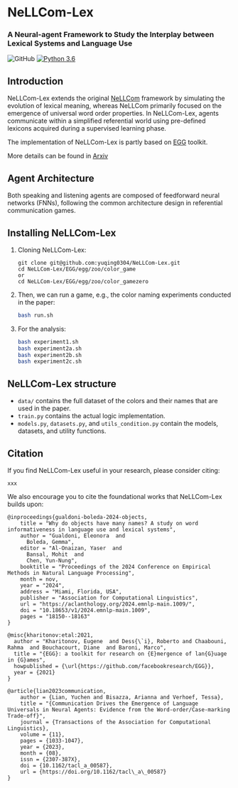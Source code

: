 # NeLLCom-Lex 
### A Neural-agent Framework to Study the Interplay between Lexical Systems and Language Use

![GitHub](https://img.shields.io/github/license/facebookresearch/EGG)
[![Python 3.6](https://img.shields.io/badge/python-3.6-blue.svg)](https://www.python.org/downloads/release/python-360/)

## Introduction

NeLLCom-Lex extends the original [NeLLCom](https://github.com/Yuchen-Lian/NeLLCom) framework by simulating the evolution of lexical meaning, whereas NeLLCom primarily focused on the emergence of universal word order properties. In NeLLCom-Lex, agents communicate within a simplified referential world using pre-defined lexicons acquired during a supervised learning phase.

The implementation of NeLLCom-Lex is partly based on [EGG](https://github.com/facebookresearch/EGG) toolkit.

More details can be found in [Arxiv](xxx)


## Agent Architecture

Both speaking and listening agents are composed of feedforward neural networks (FNNs), following the common architecture design in referential communication games.


## Installing NeLLCom-Lex

1. Cloning NeLLCom-Lex:
   ```
   git clone git@github.com:yuqing0304/NeLLCom-Lex.git
   cd NeLLCom-Lex/EGG/egg/zoo/color_game
   or
   cd NeLLCom-Lex/EGG/egg/zoo/color_gamezero
   ```
4. Then, we can run a game, e.g., the color naming experiments conducted in the paper:
    ```bash
    bash run.sh
    ```
5. For the analysis: 
    ```bash
    bash experiment1.sh
    bash experiment2a.sh
    bash experiment2b.sh
    bash experiment2c.sh
    ```

## NeLLCom-Lex structure

* `data/` contains the full dataset of the colors and their names that are used in the paper.
* `train.py` contains the actual logic implementation.
* `models.py`, `datasets.py`, and `utils_condition.py` contain the models, datasets, and utility functions.


## Citation
If you find NeLLCom-Lex useful in your research, please consider citing:
```
xxx
```

We also encourage you to cite the foundational works that NeLLCom-Lex builds upon:
```
@inproceedings{gualdoni-boleda-2024-objects,
    title = "Why do objects have many names? A study on word informativeness in language use and lexical systems",
    author = "Gualdoni, Eleonora  and
      Boleda, Gemma",
    editor = "Al-Onaizan, Yaser  and
      Bansal, Mohit  and
      Chen, Yun-Nung",
    booktitle = "Proceedings of the 2024 Conference on Empirical Methods in Natural Language Processing",
    month = nov,
    year = "2024",
    address = "Miami, Florida, USA",
    publisher = "Association for Computational Linguistics",
    url = "https://aclanthology.org/2024.emnlp-main.1009/",
    doi = "10.18653/v1/2024.emnlp-main.1009",
    pages = "18150--18163"
}

@misc{kharitonov:etal:2021,
  author = "Kharitonov, Eugene  and Dess{\`i}, Roberto and Chaabouni, Rahma  and Bouchacourt, Diane  and Baroni, Marco",
  title = "{EGG}: a toolkit for research on {E}mergence of lan{G}uage in {G}ames",
  howpublished = {\url{https://github.com/facebookresearch/EGG}},
  year = {2021}
}

@article{lian2023communication,
    author = {Lian, Yuchen and Bisazza, Arianna and Verhoef, Tessa},
    title = "{Communication Drives the Emergence of Language Universals in Neural Agents: Evidence from the Word-order/Case-marking Trade-off}",
    journal = {Transactions of the Association for Computational Linguistics},
    volume = {11},
    pages = {1033-1047},
    year = {2023},
    month = {08},
    issn = {2307-387X},
    doi = {10.1162/tacl_a_00587},
    url = {https://doi.org/10.1162/tacl\_a\_00587}
}
```
